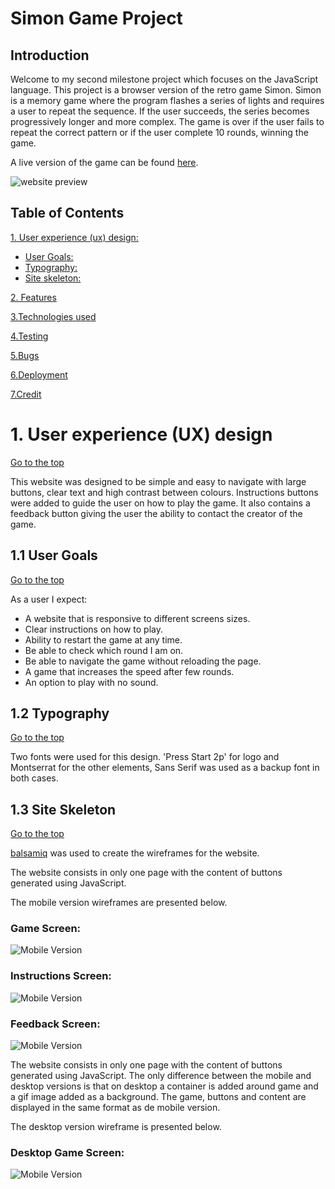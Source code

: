 
# Simon Game Project

## Introduction
  Welcome to my second milestone project which focuses on the JavaScript language. This project is a browser version of the retro game Simon. 
  Simon is a memory game where the program flashes a series of lights and requires a user to repeat the sequence. 
  If the user succeeds, the series becomes progressively longer and more complex. 
  The game is over if the user fails to repeat the correct pattern or if the user complete 10 rounds, winning the game.

  A live version of the game can be found [here](https://marcellomuy.github.io/ci-milestone-p2/).

  ![website preview](assets/images/responsive-snip.png)

## Table of Contents
[1. User experience (ux) design:](#ux)
  - [User Goals:](#user-goals)
  - [Typography:](#typography)
  - [Site skeleton:](#site-skeleton)

[2. Features](#features)

[3.Technologies used](#technologies-used)

[4.Testing](#testing)

[5.Bugs](#bugs)

[6.Deployment](#deployment)

[7.Credit](#Credit)

  <a name="ux"></a>
# 1. User experience (UX) design
  [Go to the top](#table-of-contents)
  
  This website was designed to be simple and easy to navigate with large buttons, clear text and high contrast between colours. Instructions buttons were added to guide the user on how to play the game. It also contains a feedback button giving the user the ability to contact the creator of the game.

  <a name="user-goals"></a>
## 1.1 User Goals
  [Go to the top](#table-of-contents)

  As a user I expect:
  * A website that is responsive to different screens sizes.
  * Clear instructions on how to play. 
  * Ability to restart the game at any time.
  * Be able to check which round I am on.
  * Be able to navigate the game without reloading the page.
  * A game that increases the speed after few rounds.
  * An option to play with no sound.

 <a name="typography"></a>
## 1.2 Typography
  [Go to the top](#table-of-contents)
  
  Two fonts were used for this design. 'Press Start 2p'  for logo and Montserrat for the other elements, Sans Serif was used as a backup font in both cases.

 <a name="wireframes"></a>
## 1.3 Site Skeleton
  [Go to the top](#table-of-contents)

  [balsamiq](https://balsamiq.com/) was used to create the wireframes for the website.

  The website consists in only one page with the content of buttons generated using JavaScript.
  
  The mobile version wireframes are presented below.

  <a name="game-screen"></a>
### Game Screen:
  ![Mobile Version](./assets/images/wireframe-game-screen.png)

  <a name="instruction-screen"></a>
### Instructions Screen:
  ![Mobile Version](./assets/images/wireframe-instructions-screen.png)

  <a name="feedback-screen"></a>
### Feedback Screen:
  ![Mobile Version](./assets/images/wireframe-feedback-screen.png)

  The website consists in only one page with the content of buttons generated using JavaScript.
  The only difference between the mobile and desktop versions is that on desktop a container is added around game and a gif image added as a background. The game, buttons and content are displayed in the same format as de mobile version.
  
  The desktop version wireframe is presented below.
  
  <a name="desktop-game-screen"></a>
### Desktop Game Screen:
  ![Mobile Version](./assets/images/wireframe-desktop-screen.png)
